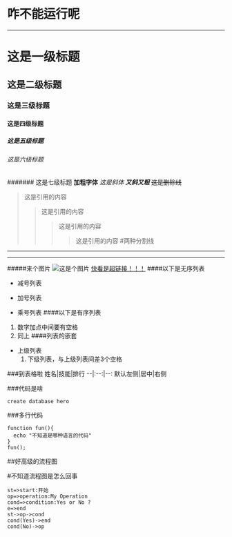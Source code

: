 # 咋不能运行呢
---
# 这是一级标题
## 这是二级标题
### 这是三级标题
#### 这是四级标题
##### 这是五级标题
###### 这是六级标题
####### 这是七级标题
**加粗字体**
*这是斜体*
***又斜又粗***
~~这是删除线~~
>这是引用的内容
>>这是引用的内容
>>>这是引用的内容
>>>>这是引用的内容
#两种分割线
***
---
#####来个图片
![这是个图片](https://github.com/dong-wow/biubiubiu.github.io/blob/master/images/jekyll-now-theme-screenshot.jpg "都说是图片了")
[快看是超链接！！！](https://www.jianshu.com/p/191d1e21f7ed/)
####以下是无序列表
- 减号列表
+ 加号列表
* 乘号列表
####以下是有序列表
1. 数字加点中间要有空格
2. 同上
####列表的嵌套
+ 上级列表
   1. 下级列表，与上级列表间差3个空格

###到表格啦
姓名|技能|排行
--|:--:|--:
默认左侧|居中|右侧

###代码是啥

`create database hero`

###多行代码

```
function fun(){
  echo "不知道是哪种语言的代码"
}
fun();
```

##好高级的流程图

#不知道流程图是怎么回事

```flow
st=>start:开始
op=>operation:My Operation
cond=>condition:Yes or No ?
e=>end
st->op->cond
cond(Yes)->end
cond(No)->op
```
